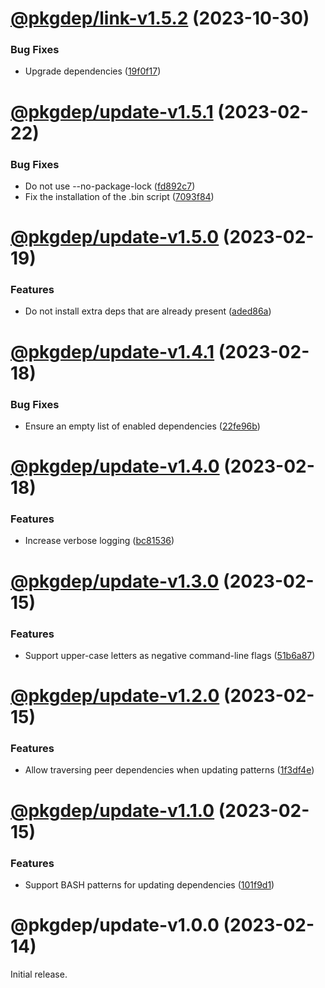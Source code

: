 # [@pkgdep/link-v1.5.2](https://github.com/prantlf/dep-dev/compare/@pkgdep/link-v1.5.1...@pkgdep/link-v1.5.2) (2023-10-30)


### Bug Fixes

* Upgrade dependencies ([19f0f17](https://github.com/prantlf/dep-dev/commit/19f0f1796cbeb8f1738b93ec429cee4b1bbde2e5))

# [@pkgdep/update-v1.5.1](https://github.com/prantlf/dep-dev/compare/@pkgdep/update-v1.5.0...@pkgdep/update-v1.5.1) (2023-02-22)


### Bug Fixes

* Do not use --no-package-lock ([fd892c7](https://github.com/prantlf/dep-dev/commit/fd892c75bfc6fedbbc855c63b791c79a9be8a207))
* Fix the installation of the .bin script ([7093f84](https://github.com/prantlf/dep-dev/commit/7093f8417102ce0251c3fcf45e4ddc58f933c50f))

# [@pkgdep/update-v1.5.0](https://github.com/prantlf/dep-dev/compare/@pkgdep/update-v1.4.1...@pkgdep/update-v1.5.0) (2023-02-19)


### Features

* Do not install extra deps that are already present ([aded86a](https://github.com/prantlf/dep-dev/commit/aded86a734ec5363cefb5bb667d3d6ff57d56f84))

# [@pkgdep/update-v1.4.1](https://github.com/prantlf/dep-dev/compare/@pkgdep/update-v1.4.0...@pkgdep/update-v1.4.1) (2023-02-18)


### Bug Fixes

* Ensure an empty list of enabled dependencies ([22fe96b](https://github.com/prantlf/dep-dev/commit/22fe96bdd20198bf0cd6a0e357ea3ecf03c82667))

# [@pkgdep/update-v1.4.0](https://github.com/prantlf/dep-dev/compare/@pkgdep/update-v1.3.0...@pkgdep/update-v1.4.0) (2023-02-18)


### Features

* Increase verbose logging ([bc81536](https://github.com/prantlf/dep-dev/commit/bc81536d70962f2d34432d524a9f7150819db2e6))

# [@pkgdep/update-v1.3.0](https://github.com/prantlf/dep-dev/compare/@pkgdep/update-v1.2.0...@pkgdep/update-v1.3.0) (2023-02-15)


### Features

* Support upper-case letters as negative command-line flags ([51b6a87](https://github.com/prantlf/dep-dev/commit/51b6a87b1940b0fc38de0a22a90558c2ed858c66))

# [@pkgdep/update-v1.2.0](https://github.com/prantlf/dep-dev/compare/@pkgdep/update-v1.1.0...@pkgdep/update-v1.2.0) (2023-02-15)


### Features

* Allow traversing peer dependencies when updating patterns ([1f3df4e](https://github.com/prantlf/dep-dev/commit/1f3df4e3b5e93804efa33dabf7525c80a22a9316))

# [@pkgdep/update-v1.1.0](https://github.com/prantlf/dep-dev/compare/@pkgdep/update-v1.0.0...@pkgdep/update-v1.1.0) (2023-02-15)


### Features

* Support BASH patterns for updating dependencies ([101f9d1](https://github.com/prantlf/dep-dev/commit/101f9d1a321a4764c10665fa3e36b85fdeca4041))

# @pkgdep/update-v1.0.0 (2023-02-14)

Initial release.
